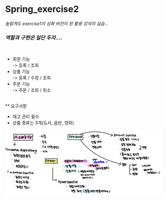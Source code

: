 # Spring_exercise2
<em>놀랍게도 exercise1의 심화 버전이 된 활용 강의의 실습...</em>
<br>
<h3><em>역할과 구현은 일단 두자....</em></h3>

<br>
<ul>
  <li> 회원 기능 </li>
   -> 등록 / 조회
  <li> 상품 기능 </li>
   -> 등록 / 수정 / 조회
  <li> 주문 기능 </li>
   -> 주문 / 조회 / 취소
</ul>

<br>
** 요구사항
<ul>
  <li> 재고 관리 필수 </li>
  <li> 상품 종류는 3개(도서, 음반, 영화) </li>
</ul>

![img.png](img.png)

